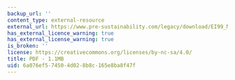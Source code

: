 ```yaml
---
backup_url: ''
content_type: external-resource
external_url: https://www.pre-sustainability.com/legacy/download/EI99_Manual.pdf
has_external_licence_warning: true
has_external_license_warning: true
is_broken: ''
license: https://creativecommons.org/licenses/by-nc-sa/4.0/
title: PDF - 1.1MB
uid: 6a076ef5-7450-4d02-8b8c-165e8ba8f47f
---
```

